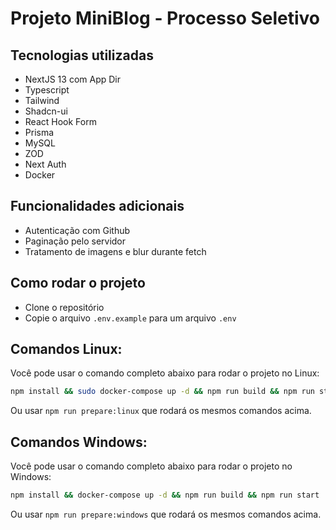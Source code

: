 # Projeto MiniBlog - Processo Seletivo

## Tecnologias utilizadas

- NextJS 13 com App Dir
- Typescript
- Tailwind
- Shadcn-ui
- React Hook Form
- Prisma
- MySQL
- ZOD
- Next Auth
- Docker

## Funcionalidades adicionais

- Autenticação com Github
- Paginação pelo servidor
- Tratamento de imagens e blur durante fetch

## Como rodar o projeto

- Clone o repositório
- Copie o arquivo `.env.example` para um arquivo `.env`

## Comandos Linux:

Você pode usar o comando completo abaixo para rodar o projeto no Linux:

```bash
npm install && sudo docker-compose up -d && npm run build && npm run start
```

Ou usar `npm run prepare:linux` que rodará os mesmos comandos acima.

## Comandos Windows:

Você pode usar o comando completo abaixo para rodar o projeto no Windows:

```bash
npm install && docker-compose up -d && npm run build && npm run start
```

Ou usar `npm run prepare:windows` que rodará os mesmos comandos acima.
